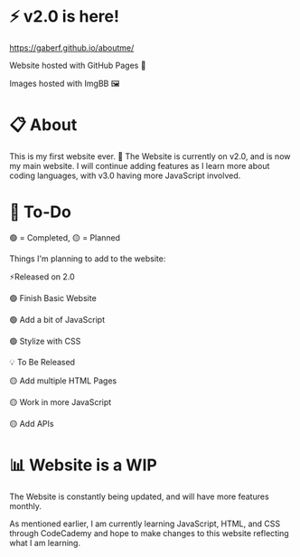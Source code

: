 # ⚡ v2.0 is here!
https://gaberf.github.io/aboutme/

Website hosted with GitHub Pages 🔗

Images hosted with ImgBB 🖼️

# 📋 About

This is my first website ever. 🏹 The Website is currently on v2.0, and is now  my main website. I will continue adding features as I learn more about coding languages, with v3.0 having more JavaScript involved.

# 📝 To-Do

🟢 = Completed, 🟡 = Planned

Things I'm planning to add to the website:

⚡Released on 2.0

🟢 Finish Basic Website

🟢 Add a bit of JavaScript

🟢 Stylize with CSS

💡 To Be Released

🟡 Add multiple HTML Pages

🟡 Work in more JavaScript

🟡 Add APIs

# 📊 Website is a WIP

The Website is constantly being updated, and will have more features monthly.

As mentioned earlier, I am currently learning JavaScript, HTML, and CSS through CodeCademy and hope to make changes to this website reflecting what I am learning.
